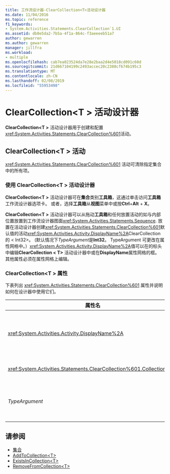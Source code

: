 ```yaml
---
title: 工作流设计器-ClearCollection<T>活动设计器
ms.date: 11/04/2016
ms.topic: reference
f1_keywords:
- System.Activities.Statements.ClearCollection`1.UI
ms.assetid: db0e5da2-7b5a-4f1a-864c-f3aeeeeb51a7
author: gewarren
ms.author: gewarren
manager: jillfra
ms.workload:
- multiple
ms.openlocfilehash: cab7ea023524da7e28e2baa2d4e5018cd091c60d
ms.sourcegitcommit: 21d667104199c2493accec20c2388cf674b195c3
ms.translationtype: MT
ms.contentlocale: zh-CN
ms.lasthandoff: 02/08/2019
ms.locfileid: "55953498"
---
```

# <a name="clearcollectiont-activity-designer"></a>ClearCollection\<T > 活动设计器

**ClearCollection\<T >** 活动设计器用于创建和配置<xref:System.Activities.Statements.ClearCollection%601>活动。

## <a name="the-clearcollectiont-activity"></a>ClearCollection\<T > 活动

<xref:System.Activities.Statements.ClearCollection%601> 活动可清除指定集合中的所有项。

### <a name="using-the-clearcollectiont-activity-designer"></a>使用 ClearCollection\<T > 活动设计器

**ClearCollection\<T >** 活动设计器可在**集合**类别**工具箱**，这通过单击访问**工具箱**工作流设计器选项卡。 或者，选择**工具箱**从**视图**菜单中或按**Ctrl**+**Alt** + **X**。

**ClearCollection\<T >** 活动设计器可以从拖动**工具箱**和任何放置活动的如与内部位置放置到工作流设计器图面<xref:System.Activities.Statements.Sequence>. 放置在活动设计器创建<xref:System.Activities.Statements.ClearCollection%601>默认值的活动<xref:System.Activities.Activity.DisplayName%2A>ClearCollection 的 < Int32\>。 (默认情况下*TypeArgument*是**Int32**。 TypeArgument 可更改在属性网格中。）<xref:System.Activities.Activity.DisplayName%2A>值可以在的标头中编辑**ClearCollection < T\>** 活动设计器中或在**DisplayName**属性网格的框。 其他属性必须在属性网格上编辑。

### <a name="the-clearcollectiont-properties"></a>ClearCollection\<T > 属性

下表列出 <xref:System.Activities.Statements.ClearCollection%601> 属性并说明如何在设计器中使用它们。

|属性名|必需|用法|
|-|--------------|-|
|<xref:System.Activities.Activity.DisplayName%2A>|False|指定 <xref:System.Activities.Statements.ClearCollection%601> 活动的可选友好名称。 默认值为 ClearCollection < Int32\>。 虽然 <xref:System.Activities.Activity.DisplayName%2A> 值不是绝对必需的，但最好使用该属性值。|
|<xref:System.Activities.Statements.ClearCollection%601.Collection%2A>|True|指定要清除其中项的集合。 此集合属于类型**ICollection\<TypeArgument >。** 若要指定集合，请在属性网格中键入 Visual Basic 表达式。|
|*TypeArgument*|True|指定包含在 <xref:System.Collections.Generic.ICollection%601> 中的项的类型 T。 默认情况下，这*TypeArgument*类型设置为**Int32**。 若要更改的类型，更改的值*TypeArgument*在属性网格中的组合框中。|

## <a name="see-also"></a>请参阅

- [集合](../workflow-designer/collection-activity-designers.md)
- [AddToCollection\<T>](../workflow-designer/addtocollection-t-activity-designer.md)
- [ExistsInCollection\<T>](../workflow-designer/existsincollection-t-activity-designer.md)
- [RemoveFromCollection\<T>](../workflow-designer/removefromcollection-t-activity-designer.md)